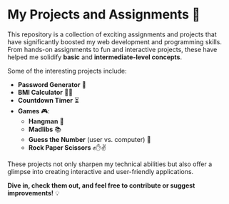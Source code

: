 # My Projects and Assignments 🚀

This repository is a collection of exciting assignments and projects that have significantly boosted my web development and programming skills. From hands-on assignments to fun and interactive projects, these have helped me solidify **basic** and **intermediate-level concepts**. 

Some of the interesting projects include:

- **Password Generator** 🔑
- **BMI Calculator** 🏋️‍♀️
- **Countdown Timer** ⏳
- **Games** 🎮:
  - **Hangman** 🤖
  - **Madlibs** 📚
  - **Guess the Number** (user vs. computer) 🎲
  - **Rock Paper Scissors** ✊✋✌️

These projects not only sharpen my technical abilities but also offer a glimpse into creating interactive and user-friendly applications. 

**Dive in, check them out, and feel free to contribute or suggest improvements!** 💡
